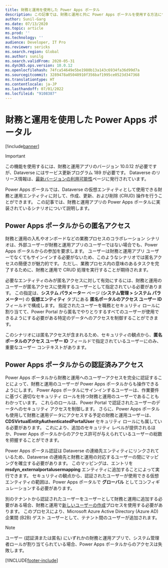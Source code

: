 ```yaml
---
title: 財務と運用を使用した Power Apps ポータル
description: この記事では、財務と運用と共に Power Apps ポータルを使用する方法について説明します。
author: Sunil-Garg
ms.date: 07/13/2020
ms.topic: article
ms.prod: ''
ms.technology: ''
audience: Developer, IT Pro
ms.reviewer: sericks
ms.search.region: Global
ms.author: sunilg
ms.search.validFrom: 2020-05-31
ms.dyn365.ops.version: 10.0.12
ms.openlocfilehash: 74fca54649e5be1980b13a143c6934fa36d99d7a
ms.sourcegitcommit: 3289478a05040910f356baf1995ce0523d347368
ms.translationtype: HT
ms.contentlocale: ja-JP
ms.lasthandoff: 07/01/2022
ms.locfileid: "9108387"
---
```

# <a name="power-apps-portals-with-finance-and-operations"></a>財務と運用を使用した Power Apps ポータル

[!include[banner](../includes/banner.md)]



> [!IMPORTANT]
> この機能を使用するには、財務と運用アプリのバージョン 10.0.12 が必要ですが、Dataverse にはサービス更新プログラム 189 が必要です。 Dataverse のリリース情報は、[最新バージョンの利用可能性](/business-applications-release-notes/dynamics/released-versions/dynamics-365ce#all-version-availability)ページに発行されています。

Power Apps ポータルでは、Dataverse の仮想エンティティとして使用できる財務と運用エンティティに対して、作成、更新、および削除 (CRUD) 操作を行うことができます。 この記事では、財務と運用アプリの Power Apps ポータルに実装されているシナリオについて説明します。

## <a name="anonymous-access-from-power-apps-portals"></a>Power Apps ポータルからの匿名アクセス

財務と運用の入札やオンボードなどの業務プロセスのコラボレーション シナリオは、外部ユーザーが財務と運用アプリのユーザーではない場合でも、Power Apps ポータルからの参加を要求します。 ユーザーは財務と運用アプリ ユーザーでなくてもサインインする必要がないため、このようなシナリオでは匿名アクセスの簡便さが魅力的です。 ただし、業務プロセス内の意味のあるタスクを完了するために、財務と運用で CRUD 処理を実行することが期待されます。

必要なエンティティのみが匿名アクセスに対して有効にするには、財務と運用のユーザーが匿名アクセスに使用するユーザーとして指定されている必要があります。 この指定は、**システム パラメーター** ページ (**システム管理 \> システム パラメーター**) の **仮想エンティティ** タブにある **匿名ポータルのアクセス ユーザー ID** フィールドで構成します。 指定されたユーザーを職務とセキュリティ ロールに割り当てて、Power Portal から匿名でやりとりするすべてのユーザーが使用できるようにする必要がある特定のデータへのアクセスを制御することができます。

このシナリオには匿名アクセスが含まれるため、セキュリティの観点から、**匿名ポータルのアクセス ユーザー ID** フィールドで指定されているユーザーにのみ、重要なユーザー コンテキストがあります。

## <a name="authenticated-access-from-power-apps-portals"></a>Power Apps ポータルからの認証済みアクセス

Power Apps ポータルから財務と運用へのユーザーアクセスを完全に認証することによって、財務と運用のユーザーが Power Apps ポータルからも操作できるようにします。 Power Apps ポータルにサインインするユーザーは、作業要件に基づく適切なセキュリティ ロールを持つ財務と運用のユーザーであることもわかっています。 これらのロールは、Power Portal で認証されたユーザーのデータへのセキュリティ アクセスを制御します。 さらに、Power Apps ポータルも使用して財務と運用データにアクセスする予定の財務と運用ユーザーは、**CDSVirtualEntityAuthenticatedPortalUser** セキュリティ ロールにも属している必要があります。 これにより、追加のセキュリティ レベルが提供されるほか、Power Apps ポータルからのアクセス許可が与えられているユーザーの総数を把握することができます。 

Power Apps ポータル認証は Dataverse の連絡先エンティティにリンクされているため、Dataverse の連絡先と財務と運用の対応するユーザーの間にマッピングを確立する必要があります。 このマッピングは、エントリを **msdyn\_externalportalusermapping** エンティティに追加することによって実行できます。 セキュリティの観点から、認証されたユーザーが使用できる仮想エンティティの範囲は、Power Apps ポータルで **グローバル** としてコンフィギュレーションする必要があります。

別のテナントから認証されたユーザーをユーザーとして財務と運用に追加する必要がある場合、財務と運用で[新しいユーザーの作成](../sysadmin/tasks/create-new-users.md)プロセスを使用する必要があります。 このプロセスにより、Microsoft Azure Active Directory (Azure AD) 企業間 (B2B) ゲスト ユーザーとして、テナント間のユーザーが追加されます。

> [!NOTE]
> ユーザー (認証済または匿名) にいずれかの財務と運用アプリで、システム管理者ロールが割り当てられている場合、Power Apps ポータルからのアクセスは失敗します。


[!INCLUDE[footer-include](../../../includes/footer-banner.md)]
